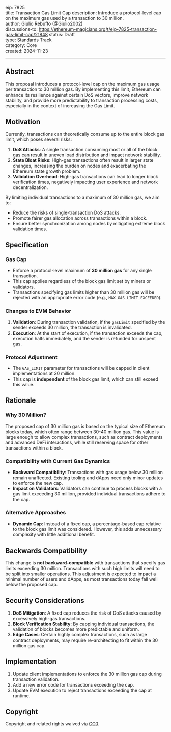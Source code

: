 eip: 7825  
title: Transaction Gas Limit Cap
description: Introduce a protocol-level cap on the maximum gas used by a transaction to 30 million.  
author: Giulio Rebuffo (@Giulio2002)  
discussions-to: https://ethereum-magicians.org/t/eip-7825-transaction-gas-limit-cap/21848
status: Draft  
type: Standards Track  
category: Core  
created: 2024-11-23  

---

## Abstract

This proposal introduces a protocol-level cap on the maximum gas usage per transaction to 30 million gas. By implementing this limit, Ethereum can enhance its resilience against certain DoS vectors, improve network stability, and provide more predictability to transaction processing costs, especially in the context of increasing the Gas Limit.

## Motivation

Currently, transactions can theoretically consume up to the entire block gas limit, which poses several risks:

1. **DoS Attacks**: A single transaction consuming most or all of the block gas can result in uneven load distribution and impact network stability.  
2. **State Bloat Risks**: High-gas transactions often result in larger state changes, increasing the burden on nodes and exacerbating the Ethereum state growth problem.  
3. **Validation Overhead**: High-gas transactions can lead to longer block verification times, negatively impacting user experience and network decentralization.

By limiting individual transactions to a maximum of 30 million gas, we aim to:

- Reduce the risks of single-transaction DoS attacks.  
- Promote fairer gas allocation across transactions within a block.  
- Ensure better synchronization among nodes by mitigating extreme block validation times.

## Specification

### Gas Cap

- Enforce a protocol-level maximum of **30 million gas** for any single transaction.  
- This cap applies regardless of the block gas limit set by miners or validators.  
- Transactions specifying gas limits higher than 30 million gas will be rejected with an appropriate error code (e.g., `MAX_GAS_LIMIT_EXCEEDED`).  

### Changes to EVM Behavior

1. **Validation**: During transaction validation, if the `gasLimit` specified by the sender exceeds 30 million, the transaction is invalidated.  
2. **Execution**: At the start of execution, if the transaction exceeds the cap, execution halts immediately, and the sender is refunded for unspent gas.  

### Protocol Adjustment

- The `GAS_LIMIT` parameter for transactions will be capped in client implementations at 30 million.  
- This cap is **independent** of the block gas limit, which can still exceed this value.  

## Rationale

### Why 30 Million?

The proposed cap of 30 million gas is based on the typical size of Ethereum blocks today, which often range between 30-40 million gas. This value is large enough to allow complex transactions, such as contract deployments and advanced DeFi interactions, while still reserving space for other transactions within a block.

### Compatibility with Current Gas Dynamics

- **Backward Compatibility**: Transactions with gas usage below 30 million remain unaffected. Existing tooling and dApps need only minor updates to enforce the new cap.
- **Impact on Validators**: Validators can continue to process blocks with a gas limit exceeding 30 million, provided individual transactions adhere to the cap.

### Alternative Approaches

- **Dynamic Cap**: Instead of a fixed cap, a percentage-based cap relative to the block gas limit was considered. However, this adds unnecessary complexity with little additional benefit.  

## Backwards Compatibility

This change is **not backward-compatible** with transactions that specify gas limits exceeding 30 million. Transactions with such high limits will need to be split into smaller operations. This adjustment is expected to impact a minimal number of users and dApps, as most transactions today fall well below the proposed cap.

## Security Considerations

1. **DoS Mitigation**: A fixed cap reduces the risk of DoS attacks caused by excessively high-gas transactions.  
2. **Block Verification Stability**: By capping individual transactions, the validation of blocks becomes more predictable and uniform.  
3. **Edge Cases**: Certain highly complex transactions, such as large contract deployments, may require re-architecting to fit within the 30 million gas cap.

## Implementation

1. Update client implementations to enforce the 30 million gas cap during transaction validation.  
2. Add a new error code for transactions exceeding the cap.  
3. Update EVM execution to reject transactions exceeding the cap at runtime.  

## Copyright

Copyright and related rights waived via [CC0](../LICENSE.md).  